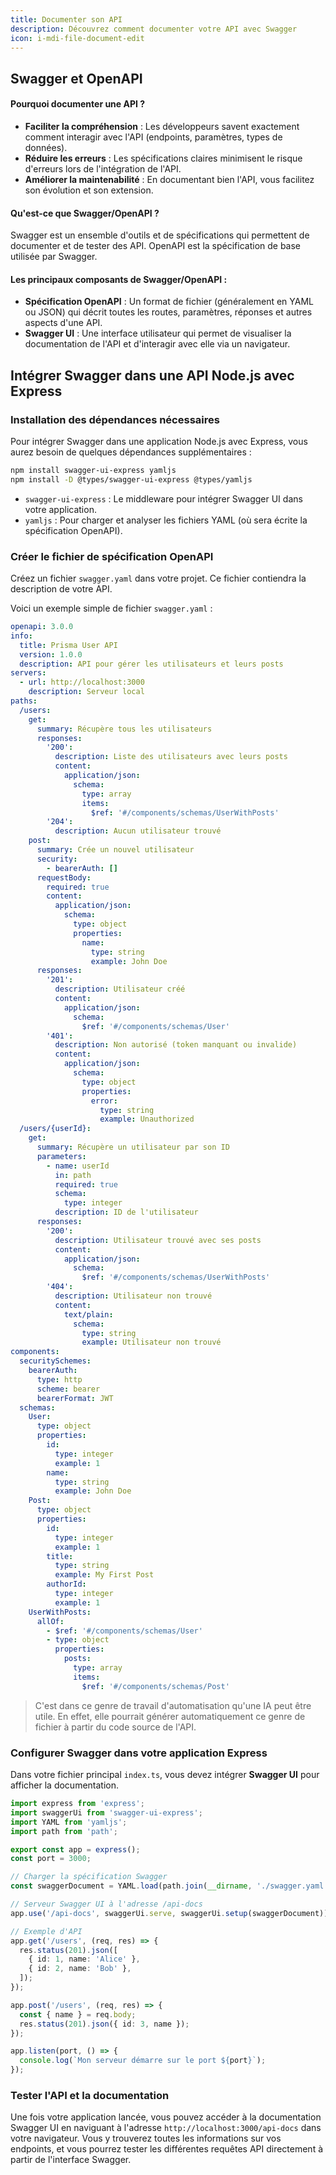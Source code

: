 ```yaml
---
title: Documenter son API
description: Découvrez comment documenter votre API avec Swagger
icon: i-mdi-file-document-edit
---
```


## Swagger et OpenAPI

#### Pourquoi documenter une API ?

- **Faciliter la compréhension** : Les développeurs savent exactement comment interagir avec l'API (endpoints, paramètres, types de données).
- **Réduire les erreurs** : Les spécifications claires minimisent le risque d'erreurs lors de l'intégration de l'API.
- **Améliorer la maintenabilité** : En documentant bien l'API, vous facilitez son évolution et son extension.

#### Qu'est-ce que Swagger/OpenAPI ?

Swagger est un ensemble d'outils et de spécifications qui permettent de documenter et de tester des API. OpenAPI est la spécification de base utilisée par Swagger.

#### Les principaux composants de Swagger/OpenAPI :

- **Spécification OpenAPI** : Un format de fichier (généralement en YAML ou JSON) qui décrit toutes les routes, paramètres, réponses et autres aspects d'une API.
- **Swagger UI** : Une interface utilisateur qui permet de visualiser la documentation de l'API et d'interagir avec elle via un navigateur.

## Intégrer Swagger dans une API Node.js avec Express

### Installation des dépendances nécessaires

Pour intégrer Swagger dans une application Node.js avec Express, vous aurez besoin de quelques dépendances supplémentaires :

```bash
npm install swagger-ui-express yamljs
npm install -D @types/swagger-ui-express @types/yamljs
```

- `swagger-ui-express` : Le middleware pour intégrer Swagger UI dans votre application.
- `yamljs` : Pour charger et analyser les fichiers YAML (où sera écrite la spécification OpenAPI).

### Créer le fichier de spécification OpenAPI

Créez un fichier `swagger.yaml` dans votre projet. Ce fichier contiendra la description de votre API.

Voici un exemple simple de fichier `swagger.yaml` :

```yaml
openapi: 3.0.0
info:
  title: Prisma User API
  version: 1.0.0
  description: API pour gérer les utilisateurs et leurs posts
servers:
  - url: http://localhost:3000
    description: Serveur local
paths:
  /users:
    get:
      summary: Récupère tous les utilisateurs
      responses:
        '200':
          description: Liste des utilisateurs avec leurs posts
          content:
            application/json:
              schema:
                type: array
                items:
                  $ref: '#/components/schemas/UserWithPosts'
        '204':
          description: Aucun utilisateur trouvé
    post:
      summary: Crée un nouvel utilisateur
      security:
        - bearerAuth: []
      requestBody:
        required: true
        content:
          application/json:
            schema:
              type: object
              properties:
                name:
                  type: string
                  example: John Doe
      responses:
        '201':
          description: Utilisateur créé
          content:
            application/json:
              schema:
                $ref: '#/components/schemas/User'
        '401':
          description: Non autorisé (token manquant ou invalide)
          content:
            application/json:
              schema:
                type: object
                properties:
                  error:
                    type: string
                    example: Unauthorized
  /users/{userId}:
    get:
      summary: Récupère un utilisateur par son ID
      parameters:
        - name: userId
          in: path
          required: true
          schema:
            type: integer
          description: ID de l'utilisateur
      responses:
        '200':
          description: Utilisateur trouvé avec ses posts
          content:
            application/json:
              schema:
                $ref: '#/components/schemas/UserWithPosts'
        '404':
          description: Utilisateur non trouvé
          content:
            text/plain:
              schema:
                type: string
                example: Utilisateur non trouvé
components:
  securitySchemes:
    bearerAuth:
      type: http
      scheme: bearer
      bearerFormat: JWT
  schemas:
    User:
      type: object
      properties:
        id:
          type: integer
          example: 1
        name:
          type: string
          example: John Doe
    Post:
      type: object
      properties:
        id:
          type: integer
          example: 1
        title:
          type: string
          example: My First Post
        authorId:
          type: integer
          example: 1
    UserWithPosts:
      allOf:
        - $ref: '#/components/schemas/User'
        - type: object
          properties:
            posts:
              type: array
              items:
                $ref: '#/components/schemas/Post'
```

> C'est dans ce genre de travail d'automatisation qu'une IA peut être utile. En effet, elle pourrait générer automatiquement ce genre de fichier à partir du code source de l'API.

### Configurer Swagger dans votre application Express

Dans votre fichier principal `index.ts`, vous devez intégrer **Swagger UI** pour afficher la documentation.

```typescript
import express from 'express';
import swaggerUi from 'swagger-ui-express';
import YAML from 'yamljs';
import path from 'path';

export const app = express();
const port = 3000;

// Charger la spécification Swagger
const swaggerDocument = YAML.load(path.join(__dirname, './swagger.yaml'));

// Serveur Swagger UI à l'adresse /api-docs
app.use('/api-docs', swaggerUi.serve, swaggerUi.setup(swaggerDocument));

// Exemple d'API
app.get('/users', (req, res) => {
  res.status(201).json([
    { id: 1, name: 'Alice' },
    { id: 2, name: 'Bob' },
  ]);
});

app.post('/users', (req, res) => {
  const { name } = req.body;
  res.status(201).json({ id: 3, name });
});

app.listen(port, () => {
  console.log(`Mon serveur démarre sur le port ${port}`);
});
```

### Tester l'API et la documentation

Une fois votre application lancée, vous pouvez accéder à la documentation Swagger UI en naviguant à l'adresse `http://localhost:3000/api-docs` dans votre navigateur. Vous y trouverez toutes les informations sur vos endpoints, et vous pourrez tester les différentes requêtes API directement à partir de l'interface Swagger.
